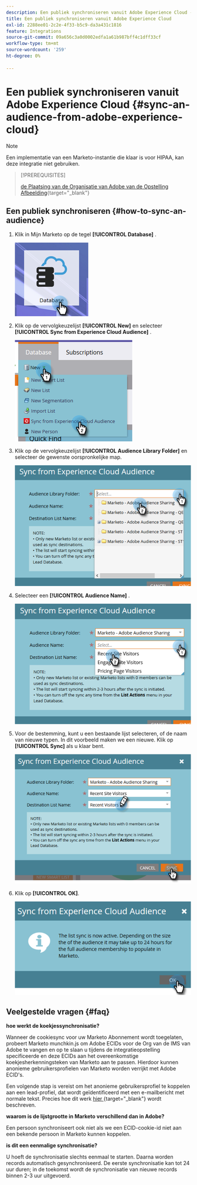 ```yaml
---
description: Een publiek synchroniseren vanuit Adobe Experience Cloud - Marketo Docs - Productdocumentatie
title: Een publiek synchroniseren vanuit Adobe Experience Cloud
exl-id: 2288ee01-2c2e-4f33-b5c9-da3a431c1816
feature: Integrations
source-git-commit: 09a656c3a0d0002edfa1a61b987bff4c1dff33cf
workflow-type: tm+mt
source-wordcount: '259'
ht-degree: 0%

---
```


# Een publiek synchroniseren vanuit Adobe Experience Cloud {#sync-an-audience-from-adobe-experience-cloud}

>[!NOTE]
>
>Een implementatie van een Marketo-instantie die klaar is voor HIPAA, kan deze integratie niet gebruiken.

>[!PREREQUISITES]
>
>[&#x200B; de Plaatsing van de Organisatie van Adobe van de Opstelling Afbeelding &#x200B;](/help/marketo/product-docs/adobe-experience-cloud-integrations/set-up-adobe-organization-mapping.md){target="_blank"}

## Een publiek synchroniseren {#how-to-sync-an-audience}

1. Klik in Mijn Marketo op de tegel **[!UICONTROL Database]** .

   ![](assets/sync-an-audience-from-adobe-experience-cloud-1.png)

1. Klik op de vervolgkeuzelijst **[!UICONTROL New]** en selecteer **[!UICONTROL Sync from Experience Cloud Audience]** .

   ![](assets/sync-an-audience-from-adobe-experience-cloud-2.png)

1. Klik op de vervolgkeuzelijst **[!UICONTROL Audience Library Folder]** en selecteer de gewenste oorspronkelijke map.

   ![](assets/sync-an-audience-from-adobe-experience-cloud-3.png)

1. Selecteer een **[!UICONTROL Audience Name]** .

   ![](assets/sync-an-audience-from-adobe-experience-cloud-4.png)

1. Voor de bestemming, kunt u een bestaande lijst selecteren, of de naam van nieuwe typen. In dit voorbeeld maken we een nieuwe. Klik op **[!UICONTROL Sync]** als u klaar bent.

   ![](assets/sync-an-audience-from-adobe-experience-cloud-5.png)

1. Klik op **[!UICONTROL OK]**.

   ![](assets/sync-an-audience-from-adobe-experience-cloud-6.png)

## Veelgestelde vragen {#faq}

**hoe werkt de koekjessynchronisatie?**

Wanneer de cookiesync voor uw Marketo Abonnement wordt toegelaten, probeert Marketo munchkin.js om Adobe ECIDs voor de Org van de IMS van Adobe te vangen en op te slaan u tijdens de integratieopstelling specificeerde en deze ECIDs aan het overeenkomstige koekjesherkenningsteken van Marketo aan te passen. Hierdoor kunnen anonieme gebruikersprofielen van Marketo worden verrijkt met Adobe ECID&#39;s.

Een volgende stap is vereist om het anonieme gebruikersprofiel te koppelen aan een lead-profiel, dat wordt geïdentificeerd met een e-mailbericht met normale tekst. Precies hoe dit werk [&#x200B; hier &#x200B;](/help/marketo/product-docs/reporting/basic-reporting/report-activity/tracking-anonymous-activity-and-people.md){target="_blank"} wordt beschreven.

**waarom is de lijstgrootte in Marketo verschillend dan in Adobe?**

Een persoon synchroniseert ook niet als we een ECID-cookie-id niet aan een bekende persoon in Marketo kunnen koppelen.

**is dit een eenmalige synchronisatie?**

U hoeft de synchronisatie slechts eenmaal te starten. Daarna worden records automatisch gesynchroniseerd. De eerste synchronisatie kan tot 24 uur duren; in de toekomst wordt de synchronisatie van nieuwe records binnen 2-3 uur uitgevoerd.
